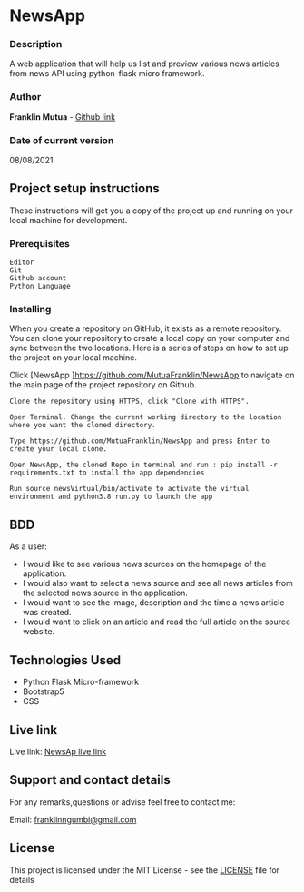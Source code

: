 # NewsApp

### Description

A web application that will help us list and preview various news articles from news API using python-flask micro framework.

### Author

**Franklin Mutua** - [Github link](https://github.com/MutuaFranklin/)

### Date of current version

08/08/2021

## Project setup instructions

These instructions will get you a copy of the project up and running on your local machine for development.

### Prerequisites

```
Editor
Git
Github account
Python Language
```

### Installing

When you create a repository on GitHub, it exists as a remote repository. You can clone your repository to create a local copy on your computer and sync between the two locations. Here is a series of steps on how to set up the project on your local machine.

Click [NewsApp ]https://github.com/MutuaFranklin/NewsApp to navigate on the main page of the project repository on Github.

```
Clone the repository using HTTPS, click "Clone with HTTPS".
```

```
Open Terminal. Change the current working directory to the location where you want the cloned directory.
```

```
Type https://github.com/MutuaFranklin/NewsApp and press Enter to create your local clone.

```

```
Open NewsApp, the cloned Repo in terminal and run : pip install -r requirements.txt to install the app dependencies

```

```
Run source newsVirtual/bin/activate to activate the virtual environment and python3.8 run.py to launch the app

```

## BDD
As a user:
- I would like to see various news sources on the homepage of the application.
- I would also want to select a news source and see all news articles from the selected news source in the application.
- I would want to see the image, description and the time a news article was created.
- I would want to click on an article and read the full article on the source website.

## Technologies Used

- Python Flask Micro-framework
- Bootstrap5
- CSS

## Live link

Live link: [NewsAp live link](https://mutuafranklin.github.io/FleekyBite-Pizza/)

## Support and contact details

For any remarks,questions or advise feel free to contact me:

Email: [franklinngumbi@gmail.com ](franklinngumbi@gmail.com)

## License

This project is licensed under the MIT License - see the [LICENSE](LICENSE) file for details